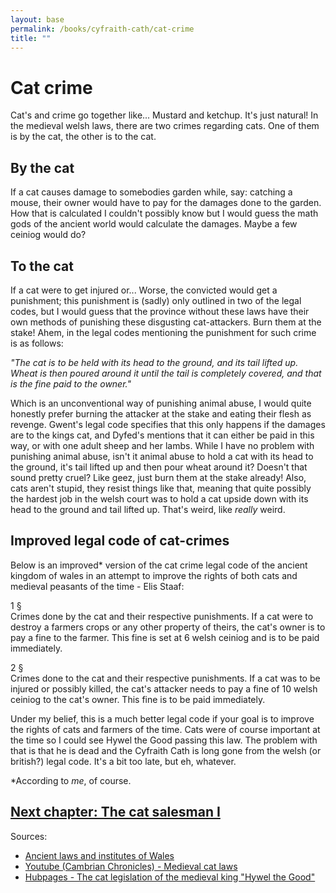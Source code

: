 ```yaml
---
layout: base
permalink: /books/cyfraith-cath/cat-crime
title: ""
---
```


# Cat crime
Cat's and crime go together like... Mustard and ketchup. It's just natural!
In the medieval welsh laws, there are two crimes regarding cats. One of them
is by the cat, the other is to the cat.

## By the cat
If a cat causes damage to somebodies garden while, say: catching a mouse, their
owner would have to pay for the damages done to the garden. How that is calculated
I couldn't possibly know but I would guess the math gods of the ancient world would
calculate the damages. Maybe a few ceiniog would do?

## To the cat
If a cat were to get injured or... Worse, the convicted would get a punishment; this
punishment is (sadly) only outlined in two of the legal codes, but I would guess that
the province without these laws have their own methods of punishing these disgusting
cat-attackers. Burn them at the stake! Ahem, in the legal codes mentioning the
punishment for such crime is as follows:

*"The cat is to be held with its head to the ground,
and its tail lifted up. Wheat is then poured  around it until the tail is completely covered,
and that is the fine paid to the owner."*

Which is an unconventional way of punishing animal abuse, I would quite honestly prefer
burning the attacker at the stake and eating their flesh as revenge. Gwent's legal code
specifies that this only happens if the damages are to the kings cat, and Dyfed's
mentions that it can either be paid in this way, or with one adult sheep and her
lambs. While I have no problem with punishing animal abuse, isn't it animal abuse to
hold a cat with its head to the ground, it's tail lifted up and then pour wheat around
it? Doesn't that sound pretty cruel? Like geez, just burn them at the stake already!
Also, cats aren't stupid, they resist things like that, meaning that quite possibly
the hardest job in the welsh court was to hold a cat upside down with its head to
the ground and tail lifted up. That's weird, like *really* weird.

## Improved legal code of cat-crimes
Below is an improved\* version of the cat crime legal code of the ancient kingdom
of wales in an attempt to improve the rights of both cats and medieval peasants of
the time - Elis Staaf:

1 §  
Crimes done by the cat and their respective punishments. If a cat were to destroy
a farmers crops or any other property of theirs, the cat's owner is to pay a fine
to the farmer. This fine is set at 6 welsh ceiniog and is to be paid immediately.

2 §  
Crimes done to the cat and their respective punishments. If a cat was to be injured
or possibly killed, the cat's attacker needs to pay a fine of 10 welsh ceiniog to
the cat's owner. This fine is to be paid immediately.

Under my belief, this is a much better legal code if your goal is to improve the
rights of cats and farmers of the time. Cats were of course important at the time
so I could see Hywel the Good passing this law. The problem with that is that he is
dead and the Cyfraith Cath is long gone from the welsh (or british?) legal code. It's
a bit too late, but eh, whatever.

\*According to *me*, of course.

## [Next chapter: The cat salesman I](/books/cyfraith-cath/cat-salesman-i)

Sources:
- [Ancient laws and
institutes of Wales](https://archive.org/details/bub_gb_4_qi_6p1ZucC/page/27/mode/2up)
- [Youtube (Cambrian Chronicles) -
Medieval cat laws](https://www.youtube.com/watch?v=jD3b1s-s9bk&themeRefresh=1)
- [Hubpages - The cat legislation of the medieval king
"Hywel the Good"](https://discover.hubpages.com/animals/the-cat-legislation-of-the-medieval-king-hywel-the-good)

